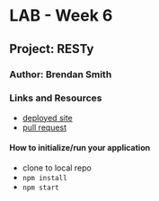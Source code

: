 # LAB - Week 6

## Project: RESTy

### Author: Brendan Smith

### Links and Resources

- [deployed site](https://trusting-williams-88a5e6.netlify.app/)
- [pull request](https://github.com/brendigler/resty/pull/2)

#### How to initialize/run your application

- clone to local repo
- `npm install`
- `npm start`

<!-- #### Tests -->

<!-- - Run tests with `npm test` -->

<!-- #### UML / Application Wiring Diagram -->

<!-- ![UML](uml.png) -->
